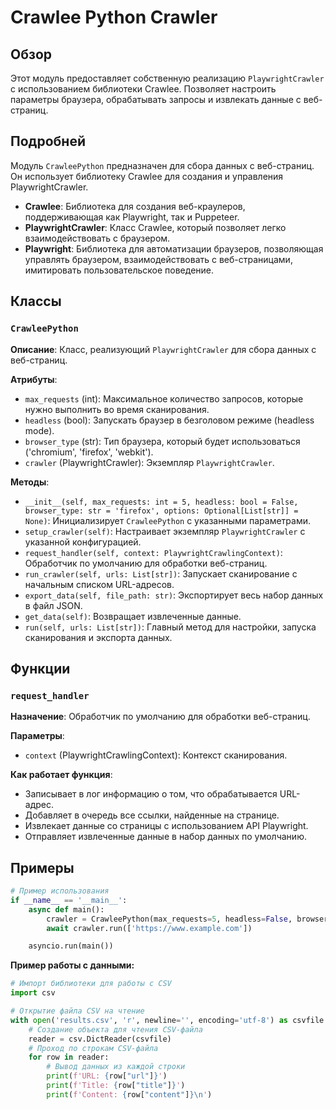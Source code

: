# Crawlee Python Crawler

## Обзор

Этот модуль предоставляет собственную реализацию `PlaywrightCrawler` с использованием библиотеки Crawlee.  Позволяет настроить параметры браузера, обрабатывать запросы и извлекать данные с веб-страниц. 

##  Подробней

Модуль `CrawleePython` предназначен для сбора данных с веб-страниц. Он использует библиотеку Crawlee для создания и управления  PlaywrightCrawler. 

* **Crawlee**:  Библиотека для создания веб-краулеров, поддерживающая как Playwright, так и Puppeteer.
* **PlaywrightCrawler**:  Класс Crawlee, который позволяет легко взаимодействовать с браузером.
* **Playwright**:  Библиотека для автоматизации браузеров, позволяющая управлять браузером, взаимодействовать с веб-страницами, имитировать пользовательское поведение.


## Классы

### `CrawleePython`

**Описание**:  Класс, реализующий `PlaywrightCrawler` для сбора данных с веб-страниц.

**Атрибуты**:

* `max_requests` (int): Максимальное количество запросов, которые нужно выполнить во время сканирования.
* `headless` (bool): Запускать браузер в безголовом режиме (headless mode).
* `browser_type` (str): Тип браузера, который будет использоваться ('chromium', 'firefox', 'webkit').
* `crawler` (PlaywrightCrawler): Экземпляр `PlaywrightCrawler`.

**Методы**:

* `__init__(self, max_requests: int = 5, headless: bool = False, browser_type: str = 'firefox', options: Optional[List[str]] = None)`: Инициализирует `CrawleePython` с указанными параметрами.
* `setup_crawler(self)`:  Настраивает экземпляр  `PlaywrightCrawler` с указанной конфигурацией.
* `request_handler(self, context: PlaywrightCrawlingContext)`: Обработчик по умолчанию для обработки веб-страниц.
* `run_crawler(self, urls: List[str])`: Запускает сканирование с начальным списком URL-адресов.
* `export_data(self, file_path: str)`: Экспортирует весь набор данных в файл JSON.
* `get_data(self)`: Возвращает извлеченные данные.
* `run(self, urls: List[str])`: Главный метод для настройки, запуска сканирования и экспорта данных.


## Функции

### `request_handler`

**Назначение**: Обработчик по умолчанию для обработки веб-страниц.

**Параметры**:

* `context` (PlaywrightCrawlingContext): Контекст сканирования.

**Как работает функция**:
* Записывает в лог информацию о том, что обрабатывается URL-адрес. 
*  Добавляет в очередь все ссылки, найденные на странице.
* Извлекает данные со страницы с использованием API Playwright.
*  Отправляет извлеченные данные в набор данных по умолчанию.


##  Примеры

```python
# Пример использования
if __name__ == '__main__':
    async def main():
        crawler = CrawleePython(max_requests=5, headless=False, browser_type='firefox', options=["--headless"])
        await crawler.run(['https://www.example.com'])

    asyncio.run(main())
```

**Пример работы с данными:**

```python
# Импорт библиотеки для работы с CSV
import csv

# Открытие файла CSV на чтение
with open('results.csv', 'r', newline='', encoding='utf-8') as csvfile:
    # Создание объекта для чтения CSV-файла
    reader = csv.DictReader(csvfile)
    # Проход по строкам CSV-файла
    for row in reader:
        # Вывод данных из каждой строки
        print(f'URL: {row["url"]}')
        print(f'Title: {row["title"]}')
        print(f'Content: {row["content"]}\n')